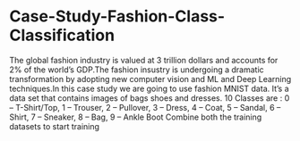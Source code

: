 # Case-Study-Fashion-Class-Classification
The global fashion industry is valued at 3 trillion dollars and accounts for 2% of the world’s GDP.The fashion insustry is undergoing a dramatic transformation by adopting new computer vision and ML and Deep Learning techniques.In this case study we are going to use fashion MNIST data. It’s a data set that contains images of bags shoes and dresses.
10 Classes are : 0 – T-Shirt/Top, 1 – Trouser, 2 – Pullover, 3 – Dress, 4 – Coat, 5 – Sandal, 6 – Shirt, 7 – Sneaker, 8 – Bag, 9 – Ankle Boot
Combine both the training datasets to start training
